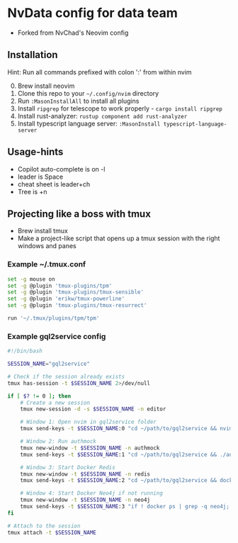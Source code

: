 # NvData config for data team
- Forked from NvChad's Neovim config

## Installation

Hint: Run all commands prefixed with colon ':' from within nvim


0. Brew install neovim
1. Clone this repo to your `~/.config/nvim` directory
2. Run `:MasonInstallAll` to install all plugins
3. Install `ripgrep` for telescope to work properly - `cargo install ripgrep`
4. Install rust-analyzer: `rustup component add rust-analyzer`
5. Install typescript language server: `:MasonInstall typescript-language-server`

## Usage-hints
- Copilot auto-complete is on <C>-l
- leader is Space
- cheat sheet is leader+ch
- Tree is <C>+n 


## Projecting like a boss with tmux
- Brew install tmux
- Make a project-like script that opens up a tmux session with the right windows and panes

### Example ~/.tmux.conf
```bash
set -g mouse on
set -g @plugin 'tmux-plugins/tpm'
set -g @plugin 'tmux-plugins/tmux-sensible'
set -g @plugin 'erikw/tmux-powerline'
set -g @plugin 'tmux-plugins/tmux-resurrect'

run '~/.tmux/plugins/tpm/tpm'
```


### Example gql2service config

```bash
#!/bin/bash

SESSION_NAME="gql2service"

# Check if the session already exists
tmux has-session -t $SESSION_NAME 2>/dev/null

if [ $? != 0 ]; then
    # Create a new session
    tmux new-session -d -s $SESSION_NAME -n editor

    # Window 1: Open nvim in gql2service folder
    tmux send-keys -t $SESSION_NAME:0 "cd ~/path/to/gql2service && nvim" C-m

    # Window 2: Run authmock
    tmux new-window -t $SESSION_NAME -n authmock
    tmux send-keys -t $SESSION_NAME:1 "cd ~/path/to/gql2service && ./authmock" C-m

    # Window 3: Start Docker Redis
    tmux new-window -t $SESSION_NAME -n redis
    tmux send-keys -t $SESSION_NAME:2 "cd ~/path/to/gql2service && docker run --rm -d --name redis redis:latest" C-m

    # Window 4: Start Docker Neo4j if not running
    tmux new-window -t $SESSION_NAME -n neo4j
    tmux send-keys -t $SESSION_NAME:3 "if ! docker ps | grep -q neo4j; then docker run --rm -d --name neo4j neo4j:latest; fi" C-m
fi

# Attach to the session
tmux attach -t $SESSION_NAME
```
